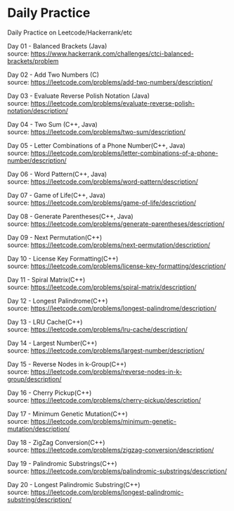 # Daily Practice  
Daily Practice on Leetcode/Hackerrank/etc  

Day 01 - Balanced Brackets (Java)  
source: https://www.hackerrank.com/challenges/ctci-balanced-brackets/problem  

Day 02 - Add Two Numbers (C)  
source: https://leetcode.com/problems/add-two-numbers/description/  

Day 03 - Evaluate Reverse Polish Notation (Java)  
source: https://leetcode.com/problems/evaluate-reverse-polish-notation/description/  

Day 04 - Two Sum (C++, Java)  
source: https://leetcode.com/problems/two-sum/description/  

Day 05 - Letter Combinations of a Phone Number(C++, Java)  
source: https://leetcode.com/problems/letter-combinations-of-a-phone-number/description/  

Day 06 - Word Pattern(C++, Java)  
source: https://leetcode.com/problems/word-pattern/description/  

Day 07 - Game of Life(C++, Java)  
source: https://leetcode.com/problems/game-of-life/description/  

Day 08 - Generate Parentheses(C++, Java)  
source: https://leetcode.com/problems/generate-parentheses/description/  

Day 09 - Next Permutation(C++)  
source: https://leetcode.com/problems/next-permutation/description/  

Day 10 - License Key Formatting(C++)  
source: https://leetcode.com/problems/license-key-formatting/description/  

Day 11 - Spiral Matrix(C++)  
source: https://leetcode.com/problems/spiral-matrix/description/  

Day 12 - Longest Palindrome(C++)  
source: https://leetcode.com/problems/longest-palindrome/description/  

Day 13 - LRU Cache(C++)  
source: https://leetcode.com/problems/lru-cache/description/  

Day 14 - Largest Number(C++)  
source: https://leetcode.com/problems/largest-number/description/  

Day 15 - Reverse Nodes in k-Group(C++)  
source: https://leetcode.com/problems/reverse-nodes-in-k-group/description/  

Day 16 - Cherry Pickup(C++)  
source: https://leetcode.com/problems/cherry-pickup/description/  

Day 17 - Minimum Genetic Mutation(C++)  
source: https://leetcode.com/problems/minimum-genetic-mutation/description/  

Day 18 - ZigZag Conversion(C++)  
source: https://leetcode.com/problems/zigzag-conversion/description/  

Day 19 - Palindromic Substrings(C++)  
source: https://leetcode.com/problems/palindromic-substrings/description/  

Day 20 - Longest Palindromic Substring(C++)  
source: https://leetcode.com/problems/longest-palindromic-substring/description/  
